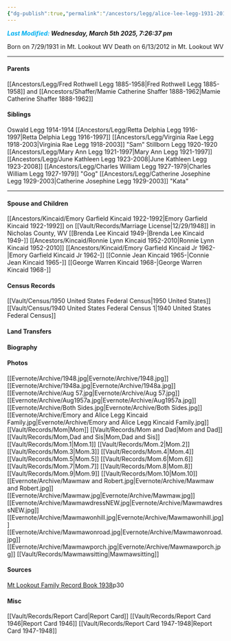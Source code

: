 ```yaml
---
{"dg-publish":true,"permalink":"/ancestors/legg/alice-lee-legg-1931-2012/","tags":["Alice-Legg"]}
---
```


***<font color="#00b0f0">Last Modified:</font> Wednesday, March 5th 2025, 7:26:37 pm***

Born on  7/29/1931 in Mt. Lookout WV
Death on 6/13/2012 in Mt. Lookout WV

---
#### Parents
[[Ancestors/Legg/Fred Rothwell Legg 1885-1958\|Fred Rothwell Legg 1885-1958]] and [[Ancestors/Shaffer/Mamie Catherine Shaffer 1888-1962\|Mamie Catherine Shaffer 1888-1962]]
#### Siblings
Oswald Legg 1914-1914
[[Ancestors/Legg/Retta Delphia Legg 1916-1997\|Retta Delphia Legg 1916-1997]]
[[Ancestors/Legg/Virginia Rae Legg 1918-2003\|Virginia Rae Legg 1918-2003]] "Sam"
Stillborn Legg 1920-1920
[[Ancestors/Legg/Mary Ann Legg 1921-1997\|Mary Ann Legg 1921-1997]]
[[Ancestors/Legg/June Kathleen Legg 1923-2008\|June Kathleen Legg 1923-2008]]
[[Ancestors/Legg/Charles William Legg 1927-1979\|Charles William Legg 1927-1979]] "Gog"
[[Ancestors/Legg/Catherine Josephine Legg 1929-2003\|Catherine Josephine Legg 1929-2003]] "Kata"

---
#### Spouse and Children
[[Ancestors/Kincaid/Emory Garfield Kincaid 1922-1992\|Emory Garfield Kincaid 1922-1992]] on [[Vault/Records/Marriage License\|12/29/1948]] in Nicholas County, WV 
[[Brenda Lee Kincaid 1949-\|Brenda Lee Kincaid 1949-]]
[[Ancestors/Kincaid/Ronnie Lynn Kincaid 1952-2010\|Ronnie Lynn Kincaid 1952-2010]]
[[Ancestors/Kincaid/Emory Garfield Kincaid Jr 1962-\|Emory Garfield Kincaid Jr 1962-]]
[[Connie Jean Kincaid 1965-\|Connie Jean Kincaid 1965-]]
[[George Warren Kincaid 1968-\|George Warren Kincaid 1968-]]

#### Census Records
[[Vault/Census/1950 United States Federal Census\|1950 United States]]
[[Vault/Census/1940 United States Federal Census 1\|1940 United States Federal Census]]
#### Land Transfers

#### Biography

#### Photos
[[Evernote/Archive/1948.jpg\|Evernote/Archive/1948.jpg]]
[[Evernote/Archive/1948a.jpg\|Evernote/Archive/1948a.jpg]]
[[Evernote/Archive/Aug 57.jpg\|Evernote/Archive/Aug 57.jpg]]
[[Evernote/Archive/Aug1957a.jpg\|Evernote/Archive/Aug1957a.jpg]]
[[Evernote/Archive/Both Sides.jpg\|Evernote/Archive/Both Sides.jpg]]
[[Evernote/Archive/Emory and Alice Legg Kincaid Family.jpg\|Evernote/Archive/Emory and Alice Legg Kincaid Family.jpg]]
[[Vault/Records/Mom\|Mom]]
[[Vault/Records/Mom and Dad\|Mom and Dad]]
[[Vault/Records/Mom,Dad and Sis\|Mom,Dad and Sis]]
[[Vault/Records/Mom.1\|Mom.1]]
[[Vault/Records/Mom.2\|Mom.2]]
[[Vault/Records/Mom.3\|Mom.3]]
[[Vault/Records/Mom.4\|Mom.4]]
[[Vault/Records/Mom.5\|Mom.5]]
[[Vault/Records/Mom.6\|Mom.6]]
[[Vault/Records/Mom.7\|Mom.7]]
[[Vault/Records/Mom.8\|Mom.8]]
[[Vault/Records/Mom.9\|Mom.9]]
[[Vault/Records/Mom.10\|Mom.10]]
[[Evernote/Archive/Mawmaw and Robert.jpg\|Evernote/Archive/Mawmaw and Robert.jpg]]
[[Evernote/Archive/Mawmaw.jpg\|Evernote/Archive/Mawmaw.jpg]]
[[Evernote/Archive/MawmawdressNEW.jpg\|Evernote/Archive/MawmawdressNEW.jpg]]
[[Evernote/Archive/Mawmawonhill.jpg\|Evernote/Archive/Mawmawonhill.jpg]]
[[Evernote/Archive/Mawmawonroad.jpg\|Evernote/Archive/Mawmawonroad.jpg]]
[[Evernote/Archive/Mawmawporch.jpg\|Evernote/Archive/Mawmawporch.jpg]]
[[Vault/Records/Mawmawsitting\|Mawmawsitting]]
#### Sources
[Mt Lookout Family Record Book 1938](https://drive.google.com/file/d/0B0oZv34v0ajXQXdIRFhULU0ySWM/view?usp=drive_link&resourcekey=0-q6z_POF66AcZ3lzhcsSGVA)p30
#### Misc
[[Vault/Records/Report Card\|Report Card]]
[[Vault/Records/Report Card 1946\|Report Card 1946]]
[[Vault/Records/Report Card 1947-1948\|Report Card 1947-1948]]